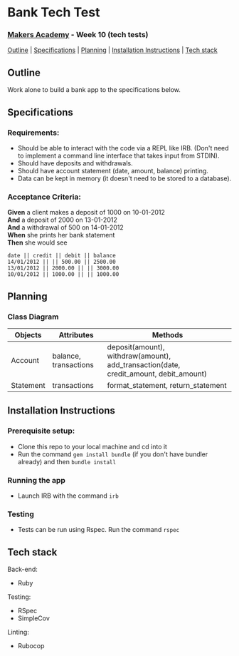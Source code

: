 # Bank Tech Test
### [Makers Academy](http://www.makersacademy.com) - Week 10 (tech tests)

[Outline](#Outline) | [Specifications](#Specifications) | [Planning](#Planning) | [Installation Instructions](#Installation_Instructions) | [Tech stack](#Tech_stack)

## <a name="Outline">Outline</a>

Work alone to build a bank app to the specifications below.

## <a name="Specifications">Specifications</a>

### Requirements:
- Should be able to interact with the code via a REPL like IRB. (Don't need to implement a command line interface that takes input from STDIN).
- Should have deposits and withdrawals.
- Should have account statement (date, amount, balance) printing.
- Data can be kept in memory (it doesn't need to be stored to a database).

### Acceptance Criteria:
**Given** a client makes a deposit of 1000 on 10-01-2012  
**And** a deposit of 2000 on 13-01-2012  
**And** a withdrawal of 500 on 14-01-2012  
**When** she prints her bank statement  
**Then** she would see

```
date || credit || debit || balance
14/01/2012 || || 500.00 || 2500.00
13/01/2012 || 2000.00 || || 3000.00
10/01/2012 || 1000.00 || || 1000.00
```

## <a name="Planning">Planning</a>

### Class Diagram

Objects  | Attributes | Methods
--- | --- | ---
Account  | balance, transactions | deposit(amount), withdraw(amount), add_transaction(date, credit_amount, debit_amount)
Statement | transactions | format_statement, return_statement

## <a name="Installation_Instructions">Installation Instructions</a>

### Prerequisite setup:
- Clone this repo to your local machine and cd into it
- Run the command `gem install bundle` (if you don't have bundler already) and then `bundle install`

### Running the app
- Launch IRB with the command `irb`

### Testing
- Tests can be run using Rspec. Run the command `rspec`

## <a name="Tech_stack">Tech stack</a>

Back-end:
- Ruby

Testing:
- RSpec
- SimpleCov

Linting:
- Rubocop
